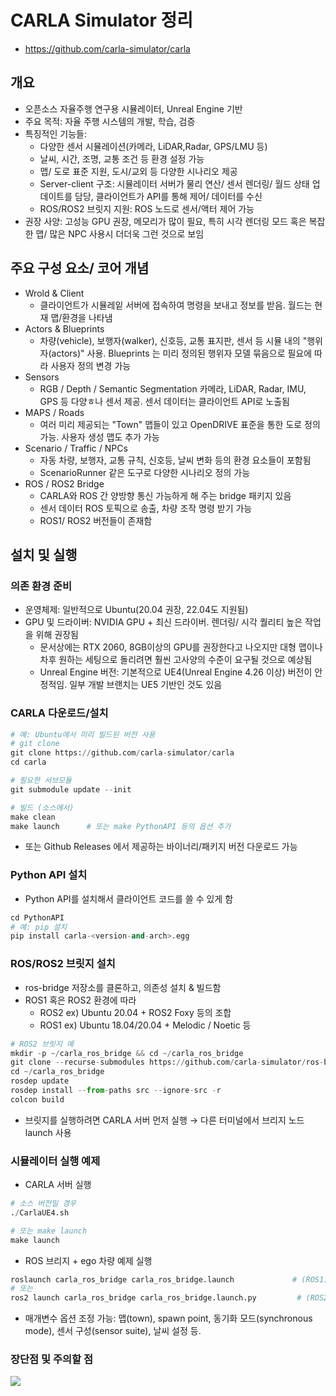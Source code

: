 # CARLA Simulator 정리
- https://github.com/carla-simulator/carla
## 개요
- 오픈소스 자율주행 연구용 시뮬레이터, Unreal Engine 기반
- 주요 목적: 자율 주행 시스템의 개발, 학습, 검증
- 특징적인 기능들:
    - 다양한 센서 시뮬레이션(카메라, LiDAR,Radar, GPS/LMU 등)
    - 날씨, 시간, 조명, 교통 조건 등 환경 설정 가능
    - 맵/ 도로 표준 지원, 도시/교외 등 다양한 시나리오 제공
    - Server-client 구조: 시뮬레이터 서버가 물리 연산/ 센서 렌더링/ 월드 상태 업데이트를 담당, 클라이언트가 API를 통해 제어/ 데이터를 수신
    - ROS/ROS2 브릿지 지원: ROS 노드로 센서/액터 제어 가능
- 권장 사양: 고성능 GPU 권장, 메모리가 많이 필요, 특히 시각 렌더링 모드 혹은 복잡한 맵/ 많은 NPC 사용시 더더욱 그런 것으로 보임
## 주요 구성 요소/ 코어 개념
- Wrold & Client
    - 클라이언트가 시뮬레잍 서버에 접속하여 명령을 보내고 정보를 받음. 월드는 현재 맵/환경을 나타냄
- Actors & Blueprints
    - 차량(vehicle), 보행자(walker), 신호등, 교통 표지판, 센서 등 시뮬 내의 "행위자(actors)" 사용. Blueprints 는 미리 정의된 행위자 모델 묶음으로 필요에 따라 사용자 정의 변경 가능
- Sensors
    - RGB / Depth / Semantic Segmentation 카메라, LiDAR, Radar, IMU, GPS 등 다양ㅎ나 센서 제공. 센서 데이터는 클라이언트 API로 노출됨
- MAPS / Roads
    - 여러 미리 제공되는 "Town" 맵들이 있고 OpenDRIVE 표준을 통한 도로 정의 가능. 사용자 생성 맵도 추가 가능
- Scenario / Traffic / NPCs
    - 자동 차량, 보행자, 교통 규칙, 신호등, 날씨 변화 등의 환경 요소들이 포함됨
    - ScenarioRunner 같은 도구로 다양한 시나리오 정의 가능
- ROS / ROS2 Bridge
    - CARLA와 ROS 간 양방향 통신 가능하게 해 주는 bridge 패키지 있음
    - 센서 데이터 ROS 토픽으로 송출, 차량 조작 명령 받기 가능
    - ROS1/ ROS2 버전들이 존재함
## 설치 및 실행
### 의존 환경 준비
- 운영체제: 일반적으로 Ubuntu(20.04 권장, 22.04도 지원됨)
- GPU 및 드라이버: NVIDIA GPU + 최신 드라이버. 렌더링/ 시각 퀄리티 높은 작업을 위해 권장됨
    - 문서상에는 RTX 2060, 8GB이상의 GPU를 권장한다고 나오지만 대형 맵이나 차후 원하는 세팅으로 돌리려면 훨씬 고사양의 수준이 요구될 것으로 예상됨
    - Unreal Engine 버전: 기본적으로 UE4(Unreal Engine 4.26 이상) 버전이 안정적임. 일부 개발 브랜치는 UE5 기반인 것도 있음
### CARLA 다운로드/설치
```python
# 예: Ubuntu에서 미리 빌드된 버전 사용
# git clone
git clone https://github.com/carla-simulator/carla
cd carla

# 필요한 서브모듈
git submodule update --init

# 빌드 (소스에서)
make clean
make launch      # 또는 make PythonAPI 등의 옵션 추가
```
- 또는 Github Releases 에서 제공하는 바이너리/패키지 버전 다운로드 가능
### Python API 설치
- Python API를 설치해서 클라이언트 코드를 쓸 수 있게 함
```python
cd PythonAPI
# 예: pip 설치
pip install carla-<version-and-arch>.egg
```
### ROS/ROS2 브릿지 설치
- ros-bridge 저장소를 클론하고, 의존성 설치 & 빌드함
- ROS1 혹은 ROS2 환경에 따라
    - ROS2 ex) Ubuntu 20.04 + ROS2 Foxy 등의 조합
    - ROS1 ex) Ubuntu 18.04/20.04 + Melodic / Noetic 등
```python
# ROS2 브릿지 예
mkdir -p ~/carla_ros_bridge && cd ~/carla_ros_bridge
git clone --recurse-submodules https://github.com/carla-simulator/ros-bridge.git src/ros-bridge
cd ~/carla_ros_bridge
rosdep update
rosdep install --from-paths src --ignore-src -r
colcon build
```
- 브릿지를 실행하려면 CARLA 서버 먼저 실행 → 다른 터미널에서 브리지 노드 launch 사용
### 시뮬레이터 실행 예제
- CARLA 서버 실행
```python
# 소스 버전일 경우
./CarlaUE4.sh

# 또는 make launch
make launch
```
- ROS 브리지 + ego 차량 예제 실행
```python
roslaunch carla_ros_bridge carla_ros_bridge.launch             # (ROS1)
# 또는
ros2 launch carla_ros_bridge carla_ros_bridge.launch.py         # (ROS2)
```
- 매개변수 옵션 조정 가능: 맵(town), spawn point, 동기화 모드(synchronous mode), 센서 구성(sensor suite), 날씨 설정 등.
### 장단점 및 주의할 점
![](./화면%20캡처%202025-09-17%20200156.png)
